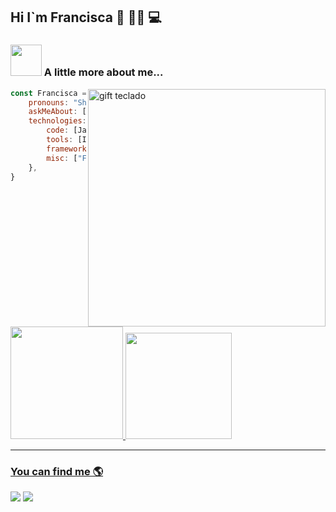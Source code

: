## Hi  I`m Francisca 👋 👩‍💻 💻 

### <img src="https://media.giphy.com/media/VgCDAzcKvsR6OM0uWg/giphy.gif" width="50"> A little more about me... 

<img align='right' alt="gift teclado" width="380" src="https://user-images.githubusercontent.com/89401942/160141370-c632c503-660e-4f8b-aacc-fc0a2d1261d1.gif"/>

```javascript
const Francisca = {
    pronouns: "She" | "Her",
    askMeAbout: ["web dev"],
    technologies:{
        code: [Javascript, HTML, CSS],
        tools: [Illustrator],
        frameworks: [React, Tailwind],
        misc: ["Firebase"]
    },
}
```  
<p>
<a href="https://github.com/FranciscaVillavicencio">
<img height="180em" margin=100px src="https://github-readme-stats.vercel.app/api?username=franciscaVillavicencio&show_icons=true&theme=ocean_dark&include_all_commits=true&count_private=true"/>
<img height="170em" src="https://github-readme-stats.vercel.app/api/top-langs/?username=franciscaVillavicencio&layout=compact&langs_count=7&theme=ocean_dark"/> 
</p>
    
---
<h3> You can find me 🌎 </h3>
<a href = "mailto:fran.villavicencioa@gmail.com"><img src="https://img.shields.io/badge/-Gmail-%23333?style=for-the-badge&logo=gmail&logoColor=white" target="_blank"></a>
    <a href="https://www.linkedin.com/in/francisca-villavicencio-anabal%C3%B3n-407410229/" target="_blank"><img src="https://img.shields.io/badge/-LinkedIn-%230077B5?style=for-the-badge&logo=linkedin&logoColor=white" target="_blank"></a>
    
    
    
    
